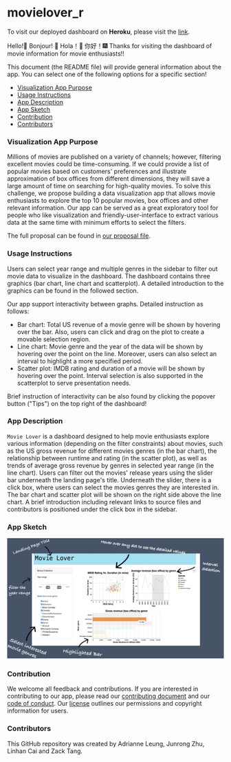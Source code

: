 # movielover_r
To visit our deployed dashboard on **Heroku**, please visit the [link](https://dsci532-movielover-r.herokuapp.com/).

Hello!🍺  Bonjour! 🎉  Hola！👋  你好！🎆  Thanks for visiting the dashboard of movie information for movie enthusiasts!!

This document (the README file) will provide general information about the app. You can select one of the following options for a specific section!
 
* [Visualization App Purpose](#visualization-app-purpose)
* [Usage Instructions](#usage-instructions)
* [App Description](#app-description)
* [App Sketch](#app-sketch)
* [Contribution](#contribution)
* [Contributors](#contributors)

### Visualization App Purpose

Millions of movies are published on a variety of channels; however, filtering excellent movies could be time-consuming. If we could provide a list of popular movies based on customers' preferences and illustrate approximation of box offices from different dimensions, they will save a large amount of time on searching for high-quality movies. To solve this challenge, we propose building a data visualization app that allows movie enthusiasts to explore the top 10 popular movies, box offices and other relevant information. Our app can be served as a great exploratory tool for people who like visualization and friendly-user-interface to extract various data at the same time with minimum efforts to select the filters.

The full proposal can be found in [our proposal file](https://github.com/UBC-MDS/movielover_r/blob/main/docs/proposal.md).

### Usage Instructions

Users can select year range and multiple genres in the sidebar to filter out movie data to visualize in the dashboard. The dashboard contains three graphics (bar chart, line chart and scatterplot). A detailed introduction to the graphics can be found in the followed section.

Our app support interactivity between graphs. Detailed instruction as follows:
* Bar chart: Total US revenue of a movie genre will be shown by hovering over the bar. Also, users can click and drag on the plot to create a movable selection region.
* Line chart: Movie genre and the year of the data will be shown by hovering over the point on the line. Moreover, users can also select an interval to highlight a more specified period.
* Scatter plot: IMDB rating and duration of a movie will be shown by hovering over the point. Interval selection is also supported in the scatterplot to serve presentation needs.

Brief instruction of interactivity can be also found by clicking the popover button ("Tips") on the top right of the dashboard!

### App Description

`Movie Lover` is a dashboard designed to help movie enthusiasts explore various information (depending on the filter constraints) about movies, such as the US gross revenue for different movies genres (in the bar chart), the relationship between runtime and rating (in the scatter plot), as well as trends of average gross revenue by genres in selected year range (in the line chart). Users can filter out the movies' release years using the slider bar underneath the landing page's title. Underneath the slider, there is a click box, where users can select the movies genres they are interested in. The bar chart and scatter plot will be shown on the right side above the line chart. A brief introduction including relevant links to source files and contributors is positioned under the click box in the sidebar.

### App Sketch  

![](img/sketch_v2.png)

### Contribution

We welcome all feedback and contributions. If you are interested in contributing to our app, please read our [contributing document](https://github.com/UBC-MDS/movielover_r/blob/main/CONTRIBUTING.md) and our [code of conduct](https://github.com/UBC-MDS/movielover_r/blob/main/CODE_OF_CONDUCT.md). Our [license](https://github.com/UBC-MDS/movielover_r/blob/main/LICENSE) outlines our permissions and copyright information for users.

### Contributors

This GitHub repository was created by Adrianne Leung, Junrong Zhu, Linhan Cai and Zack Tang.
